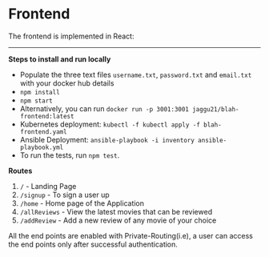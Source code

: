 # Frontend

The frontend is implemented in React:

---
**Steps to install and run locally**    
- Populate the three text files `username.txt`, `password.txt` and `email.txt` with your docker hub details 
- `npm install`  
- `npm start`  
- Alternatively, you can run `docker run -p 3001:3001 jaggu21/blah-frontend:latest`  
- Kubernetes deployment: `kubectl -f kubectl apply -f blah-frontend.yaml`
- Ansible Deployment: `ansible-playbook -i inventory ansible-playbook.yml`   
- To run the tests, run `npm test`.  

**Routes**  
1. `/` - Landing Page  
2. `/signup` - To sign a user up  
3. `/home` - Home page of the Application    
4. `/allReviews` - View the latest movies that can be reviewed   
5. `/addReview` - Add a new review of any movie of your choice

All the end points are enabled with Private-Routing(i.e), a user can access the end points only after successful authentication. 
